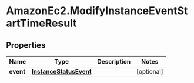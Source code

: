 # AmazonEc2.ModifyInstanceEventStartTimeResult

## Properties

Name | Type | Description | Notes
------------ | ------------- | ------------- | -------------
**event** | [**InstanceStatusEvent**](InstanceStatusEvent.md) |  | [optional] 


